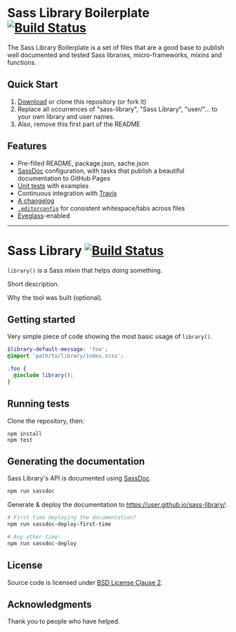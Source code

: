 # Sass Library Boilerplate [![Build Status](https://travis-ci.org/kaelig/sass-library-boilerplate.svg?branch=master)](https://travis-ci.org/kaelig/sass-library-boilerplate)

The Sass Library Boilerplate is a set of files that are a good base to publish well documented and tested Sass libraries, micro-frameworks, mixins and functions.

## Quick Start

1. [Download](https://github.com/kaelig/sass-library-boilerplate/archive/master.zip) or clone this repository (or fork it)
2. Replace all occurrences of "sass-library", "Sass Library", "user/"… to your own library and user names.
3. Also, remove this first part of the README

## Features

- Pre-filled README, package.json, sache.json
- [SassDoc](http://sassdoc.com/) configuration, with tasks that publish a beautiful documentation to GitHub Pages
- [Unit tests](https://github.com/kaelig/sass-library-boilerplate/tree/master/test) with examples
- Continuous integration with [Travis](https://travis-ci.org/)
- [A changelog](https://github.com/kaelig/sass-library-boilerplate/blob/master/CHANGELOG.md)
- [`.editorconfig`](http://editorconfig.org/) for consistent whitespace/tabs across files
- [Eyeglass](https://github.com/sass-eyeglass/eyeglass)-enabled

----

<!-- Remove everything above, and edit the  -->

# Sass Library [![Build Status](https://travis-ci.org/user/sass-library.svg?branch=master)](https://travis-ci.org/user/sass-library)

`library()` is a Sass mixin that helps doing something.

Short description.

Why the tool was built (optional).

## Getting started

Very simple piece of code showing the most basic usage of `library()`.

```scss
$library-default-message: 'foo';
@import 'path/to/library/index.scss';

.foo {
  @include library();
}
```

## Running tests

Clone the repository, then:

```
npm install
npm test
```

## Generating the documentation

Sass Library's API is documented using [SassDoc](http://sassdoc.com/).

```bash
npm run sassdoc
```

Generate & deploy the documentation to <https://user.github.io/sass-library/>:

```bash
# First time deploying the documentation?
npm run sassdoc-deploy-first-time

# Any other time:
npm run sassdoc-deploy
```

## License

Source code is licensed under [BSD License Clause 2](http://opensource.org/licenses/BSD-2-Clause).

## Acknowledgments

Thank you to people who have helped.
